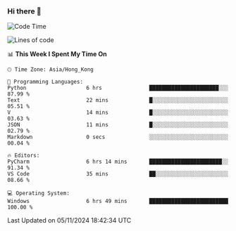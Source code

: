 ### Hi there 👋

<!--
**RoiexLee/RoiexLee** is a ✨ _special_ ✨ repository because its `README.md` (this file) appears on your GitHub profile.

Here are some ideas to get you started:

- 🔭 I’m currently working on ...
- 🌱 I’m currently learning ...
- 👯 I’m looking to collaborate on ...
- 🤔 I’m looking for help with ...
- 💬 Ask me about ...
- 📫 How to reach me: ...
- 😄 Pronouns: ...
- ⚡ Fun fact: ...
-->

<!--START_SECTION:waka-->
![Code Time](http://img.shields.io/badge/Code%20Time-736%20hrs%204%20mins-blue)

![Lines of code](https://img.shields.io/badge/From%20Hello%20World%20I%27ve%20Written-38.4%20thousand%20lines%20of%20code-blue)

📊 **This Week I Spent My Time On** 

```text
🕑︎ Time Zone: Asia/Hong_Kong

💬 Programming Languages: 
Python                   6 hrs               ██████████████████████░░░   87.99 % 
Text                     22 mins             █░░░░░░░░░░░░░░░░░░░░░░░░   05.51 % 
V                        14 mins             █░░░░░░░░░░░░░░░░░░░░░░░░   03.63 % 
JSON                     11 mins             █░░░░░░░░░░░░░░░░░░░░░░░░   02.79 % 
Markdown                 0 secs              ░░░░░░░░░░░░░░░░░░░░░░░░░   00.04 % 

🔥 Editors: 
PyCharm                  6 hrs 14 mins       ███████████████████████░░   91.34 % 
VS Code                  35 mins             ██░░░░░░░░░░░░░░░░░░░░░░░   08.66 % 

💻 Operating System: 
Windows                  6 hrs 49 mins       █████████████████████████   100.00 % 
```


 Last Updated on 05/11/2024 18:42:34 UTC
<!--END_SECTION:waka-->
